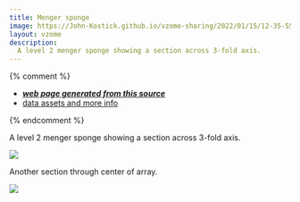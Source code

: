```yaml
---
title: Menger sponge
image: https://John-Kostick.github.io/vzome-sharing/2022/01/15/12-35-55-Menger-sponge/Menger-sponge.png
layout: vzome
description:
  A level 2 menger sponge showing a section across 3-fold axis.
---
```


{% comment %}
 - [***web page generated from this source***][post]
 - [data assets and more info][github]

[post]: <https://John-Kostick.github.io/vzome-sharing/2022/01/15/Menger-sponge-12-35-55.html>
[github]: <https://github.com/John-Kostick/vzome-sharing/tree/main/2022/01/15/12-35-55-Menger-sponge/>
{% endcomment %}

 A level 2 menger sponge showing a section across 3-fold axis.
  
 

<vzome-viewer style="width: 100%; height: 100vh;"
       src="https://John-Kostick.github.io/vzome-sharing/2022/01/15/12-35-55-Menger-sponge/Menger-sponge.vZome" >
  <img src="https://John-Kostick.github.io/vzome-sharing/2022/01/15/12-35-55-Menger-sponge/Menger-sponge.png" />
</vzome-viewer>

Another section through center of array.

<vzome-viewer style="width: 100%; height: 100vh;"
       src="https://John-Kostick.github.io/vzome-sharing/2022/01/15/12-36-40-Menger-sponge-2/Menger-sponge-2.vZome" >
  <img src="https://John-Kostick.github.io/vzome-sharing/2022/01/15/12-36-40-Menger-sponge-2/Menger-sponge-2.png" />
</vzome-viewer>
